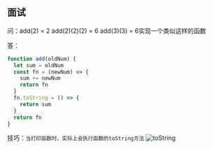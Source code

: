 ## 面试
问：add(2) = 2   add(2)(2)(2) = 6     add(3)(3) = 6实现一个类似这样的函数

答：
```js
function add(oldNum) {
  let sum = oldNum
  const fn = (newNum) => {
    sum += newNum
    return fn
  }
  fn.toString = () => {
    return sum
  }
  return fn
}
```
技巧：<code>当打印函数时，实际上会执行函数的toString方法</code>
![toString](@assets/basic/1.png)
